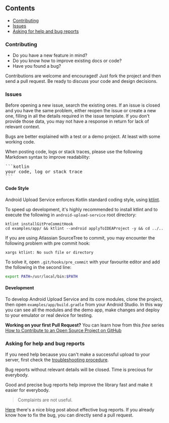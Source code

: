 ## Contents
* [Contributing](#contribute)
* [Issues](#issues)
* [Asking for help and bug reports](#help)

### <a name="contribute"></a> Contributing
* Do you have a new feature in mind?
* Do you know how to improve existing docs or code?
* Have you found a bug?

Contributions are welcome and encouraged! Just fork the project and then send a pull request. Be ready to discuss your code and design decisions.

### <a name="issues"></a> Issues
Before opening a new issue, search the existing ones. If an issue is closed and you have the same problem, either reopen the issue or create a new one, filling in all the details required in the issue template. If you don't provide those data, you may not have a response in return for lack of relevant context.

Bugs are better explained with a test or a demo project. At least with some working code.

When posting code, logs or stack traces, please use the following Markdown syntax to improve readability:
<pre>
```kotlin
your code, log or stack trace
```
</pre>


#### Code Style
Android Upload Service enforces Kotlin standard coding style, using [ktlint](https://ktlint.github.io/).

To speed up development, it's highly recommended to install ktlint and to execute the following in `android-upload-service` root directory:

```
ktlint installGitPreCommitHook
cd examples/app/ && ktlint --android applyToIDEAProject -y && cd ../..
```
If you are using Atlassian SourceTree to commit, you may encounter the following problem with pre commit hook:

```
xargs ktlint: No such file or directory
```

To solve it, open `.git/hooks/pre_commit` with your favourite editor and add the following in the second line:

```bash
export PATH=/usr/local/bin:$PATH
```

#### Development
To develop Android Upload Service and its core modules, clone the project, then open `examples/app/build.gradle` from your Android Studio. In this way you can see all the modules and the demo app, make changes and deploy to your emulator or real device for testing.

**Working on your first Pull Request?** You can learn how from this *free* series [How to Contribute to an Open Source Project on GitHub](https://egghead.io/series/how-to-contribute-to-an-open-source-project-on-github)

### <a name="help"></a> Asking for help and bug reports
If you need help because you can't make a successful upload to your server, first check the [troubleshooting procedure](https://github.com/gotev/android-upload-service/wiki/Troubleshooting-Procedure). 

Bug reports without relevant details will be closed. Time is precious for everybody.

Good and precise bug reports help improve the library fast and make it easier for everybody.

> Complaints are not useful.

[Here](http://coenjacobs.me/2013/12/06/effective-bug-reports-on-github/) there's a nice blog post about effective bug reports.
If you already know how to fix the bug, you can directly send a pull request.
